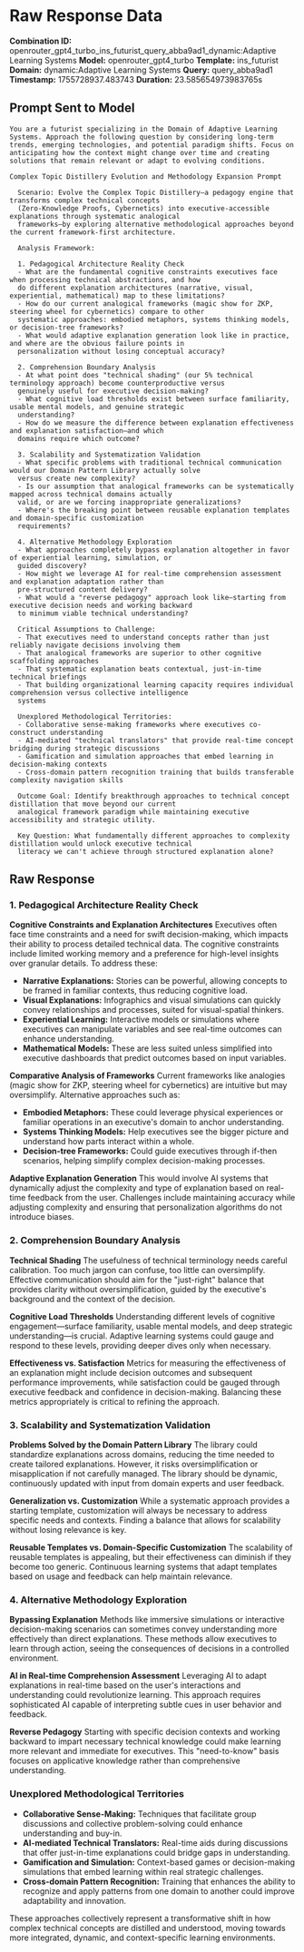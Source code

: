 # Raw Response Data

**Combination ID:** openrouter_gpt4_turbo_ins_futurist_query_abba9ad1_dynamic:Adaptive Learning Systems
**Model:** openrouter_gpt4_turbo
**Template:** ins_futurist
**Domain:** dynamic:Adaptive Learning Systems
**Query:** query_abba9ad1
**Timestamp:** 1755728937.483743
**Duration:** 23.585654973983765s

## Prompt Sent to Model

```
You are a futurist specializing in the Domain of Adaptive Learning Systems. Approach the following question by considering long-term trends, emerging technologies, and potential paradigm shifts. Focus on anticipating how the context might change over time and creating solutions that remain relevant or adapt to evolving conditions.

Complex Topic Distillery Evolution and Methodology Expansion Prompt

  Scenario: Evolve the Complex Topic Distillery—a pedagogy engine that transforms complex technical concepts
  (Zero-Knowledge Proofs, Cybernetics) into executive-accessible explanations through systematic analogical
  frameworks—by exploring alternative methodological approaches beyond the current framework-first architecture.

  Analysis Framework:

  1. Pedagogical Architecture Reality Check
  - What are the fundamental cognitive constraints executives face when processing technical abstractions, and how
  do different explanation architectures (narrative, visual, experiential, mathematical) map to these limitations?
  - How do our current analogical frameworks (magic show for ZKP, steering wheel for cybernetics) compare to other
  systematic approaches: embodied metaphors, systems thinking models, or decision-tree frameworks?
  - What would adaptive explanation generation look like in practice, and where are the obvious failure points in
  personalization without losing conceptual accuracy?

  2. Comprehension Boundary Analysis
  - At what point does "technical shading" (our 5% technical terminology approach) become counterproductive versus
  genuinely useful for executive decision-making?
  - What cognitive load thresholds exist between surface familiarity, usable mental models, and genuine strategic
  understanding?
  - How do we measure the difference between explanation effectiveness and explanation satisfaction—and which
  domains require which outcome?

  3. Scalability and Systematization Validation
  - What specific problems with traditional technical communication would our Domain Pattern Library actually solve
  versus create new complexity?
  - Is our assumption that analogical frameworks can be systematically mapped across technical domains actually
  valid, or are we forcing inappropriate generalizations?
  - Where's the breaking point between reusable explanation templates and domain-specific customization
  requirements?

  4. Alternative Methodology Exploration
  - What approaches completely bypass explanation altogether in favor of experiential learning, simulation, or
  guided discovery?
  - How might we leverage AI for real-time comprehension assessment and explanation adaptation rather than
  pre-structured content delivery?
  - What would a "reverse pedagogy" approach look like—starting from executive decision needs and working backward
  to minimum viable technical understanding?

  Critical Assumptions to Challenge:
  - That executives need to understand concepts rather than just reliably navigate decisions involving them
  - That analogical frameworks are superior to other cognitive scaffolding approaches
  - That systematic explanation beats contextual, just-in-time technical briefings
  - That building organizational learning capacity requires individual comprehension versus collective intelligence
  systems

  Unexplored Methodological Territories:
  - Collaborative sense-making frameworks where executives co-construct understanding
  - AI-mediated "technical translators" that provide real-time concept bridging during strategic discussions
  - Gamification and simulation approaches that embed learning in decision-making contexts
  - Cross-domain pattern recognition training that builds transferable complexity navigation skills

  Outcome Goal: Identify breakthrough approaches to technical concept distillation that move beyond our current
  analogical framework paradigm while maintaining executive accessibility and strategic utility.

  Key Question: What fundamentally different approaches to complexity distillation would unlock executive technical
  literacy we can't achieve through structured explanation alone?
```

## Raw Response

### 1. Pedagogical Architecture Reality Check

**Cognitive Constraints and Explanation Architectures**
Executives often face time constraints and a need for swift decision-making, which impacts their ability to process detailed technical data. The cognitive constraints include limited working memory and a preference for high-level insights over granular details. To address these:

- **Narrative Explanations:** Stories can be powerful, allowing concepts to be framed in familiar contexts, thus reducing cognitive load.
- **Visual Explanations:** Infographics and visual simulations can quickly convey relationships and processes, suited for visual-spatial thinkers.
- **Experiential Learning:** Interactive models or simulations where executives can manipulate variables and see real-time outcomes can enhance understanding.
- **Mathematical Models:** These are less suited unless simplified into executive dashboards that predict outcomes based on input variables.

**Comparative Analysis of Frameworks**
Current frameworks like analogies (magic show for ZKP, steering wheel for cybernetics) are intuitive but may oversimplify. Alternative approaches such as:

- **Embodied Metaphors:** These could leverage physical experiences or familiar operations in an executive's domain to anchor understanding.
- **Systems Thinking Models:** Help executives see the bigger picture and understand how parts interact within a whole.
- **Decision-tree Frameworks:** Could guide executives through if-then scenarios, helping simplify complex decision-making processes.

**Adaptive Explanation Generation**
This would involve AI systems that dynamically adjust the complexity and type of explanation based on real-time feedback from the user. Challenges include maintaining accuracy while adjusting complexity and ensuring that personalization algorithms do not introduce biases.

### 2. Comprehension Boundary Analysis

**Technical Shading**
The usefulness of technical terminology needs careful calibration. Too much jargon can confuse, too little can oversimplify. Effective communication should aim for the "just-right" balance that provides clarity without oversimplification, guided by the executive's background and the context of the decision.

**Cognitive Load Thresholds**
Understanding different levels of cognitive engagement—surface familiarity, usable mental models, and deep strategic understanding—is crucial. Adaptive learning systems could gauge and respond to these levels, providing deeper dives only when necessary.

**Effectiveness vs. Satisfaction**
Metrics for measuring the effectiveness of an explanation might include decision outcomes and subsequent performance improvements, while satisfaction could be gauged through executive feedback and confidence in decision-making. Balancing these metrics appropriately is critical to refining the approach.

### 3. Scalability and Systematization Validation

**Problems Solved by the Domain Pattern Library**
The library could standardize explanations across domains, reducing the time needed to create tailored explanations. However, it risks oversimplification or misapplication if not carefully managed. The library should be dynamic, continuously updated with input from domain experts and user feedback.

**Generalization vs. Customization**
While a systematic approach provides a starting template, customization will always be necessary to address specific needs and contexts. Finding a balance that allows for scalability without losing relevance is key.

**Reusable Templates vs. Domain-Specific Customization**
The scalability of reusable templates is appealing, but their effectiveness can diminish if they become too generic. Continuous learning systems that adapt templates based on usage and feedback can help maintain relevance.

### 4. Alternative Methodology Exploration

**Bypassing Explanation**
Methods like immersive simulations or interactive decision-making scenarios can sometimes convey understanding more effectively than direct explanations. These methods allow executives to learn through action, seeing the consequences of decisions in a controlled environment.

**AI in Real-time Comprehension Assessment**
Leveraging AI to adapt explanations in real-time based on the user's interactions and understanding could revolutionize learning. This approach requires sophisticated AI capable of interpreting subtle cues in user behavior and feedback.

**Reverse Pedagogy**
Starting with specific decision contexts and working backward to impart necessary technical knowledge could make learning more relevant and immediate for executives. This "need-to-know" basis focuses on applicative knowledge rather than comprehensive understanding.

### Unexplored Methodological Territories
- **Collaborative Sense-Making:** Techniques that facilitate group discussions and collective problem-solving could enhance understanding and buy-in.
- **AI-mediated Technical Translators:** Real-time aids during discussions that offer just-in-time explanations could bridge gaps in understanding.
- **Gamification and Simulation:** Context-based games or decision-making simulations that embed learning within real strategic challenges.
- **Cross-domain Pattern Recognition:** Training that enhances the ability to recognize and apply patterns from one domain to another could improve adaptability and innovation.

These approaches collectively represent a transformative shift in how complex technical concepts are distilled and understood, moving towards more integrated, dynamic, and context-specific learning environments.